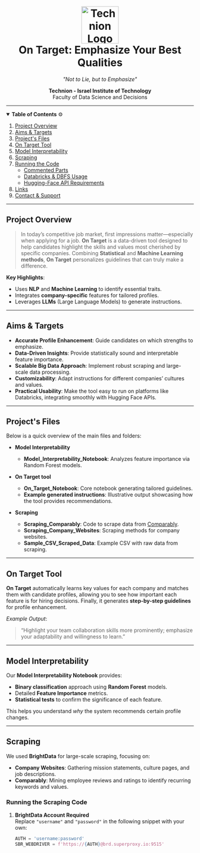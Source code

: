<h1 align="center">
  <img src="https://upload.wikimedia.org/wikipedia/commons/b/b7/Technion_logo.svg" alt="Technion Logo" height="100">
  <br>
  On Target: Emphasize Your Best Qualities
</h1>

<p align="center">
  <em>"Not to Lie, but to Emphasize"</em>
</p>

<p align="center">
  <strong>Technion - Israel Institute of Technology</strong> <br>
  Faculty of Data Science and Decisions
</p>

---

<details open>
<summary><strong>Table of Contents</strong> ⚙️</summary>

1. [Project Overview](#project-overview)
2. [Aims & Targets](#aims--targets)
3. [Project's Files](#projects-files)
4. [On Target Tool](#on-target-tool)
5. [Model Interpretability](#model-interpretability)
6. [Scraping](#scraping)
7. [Running the Code](#running-the-code)
    - [Commented Parts](#commented-parts)
    - [Databricks & DBFS Usage](#databricks--dbfs-usage)
    - [Hugging-Face API Requirements](#hugging-face-api-requirements)
8. [Links](#links)
9. [Contact & Support](#contact--support)

</details>

---

## Project Overview
> In today’s competitive job market, first impressions matter—especially when applying for a job. **On Target** is a data-driven tool designed to help candidates highlight the skills and values most cherished by specific companies. Combining **Statistical** and **Machine Learning methods**, **On Target** personalizes guidelines that can truly make a difference.

**Key Highlights**:
- Uses **NLP** and **Machine Learning** to identify essential traits.
- Integrates **company-specific** features for tailored profiles.
- Leverages **LLMs** (Large Language Models) to generate instructions.

---

## Aims & Targets
- **Accurate Profile Enhancement**: Guide candidates on which strengths to emphasize.
- **Data-Driven Insights**: Provide statistically sound and interpretable feature importance.
- **Scalable Big Data Approach**: Implement robust scraping and large-scale data processing.
- **Customizability**: Adapt instructions for different companies’ cultures and values.
- **Practical Usability**: Make the tool easy to run on platforms like Databricks, integrating smoothly with Hugging Face APIs.

---

## Project's Files
Below is a quick overview of the main files and folders:

- **Model Interpretability**
  - **Model_Interpretability_Notebook**: Analyzes feature importance via Random Forest models.
  
- **On Target tool**
  - **On_Target_Notebook**: Core notebook generating tailored guidelines.
  - **Example generated instructions**: Illustrative output showcasing how the tool provides recommendations.

- **Scraping**
  - **Scraping_Comparably**: Code to scrape data from [Comparably](https://www.comparably.com).
  - **Scraping_Company_Websites**: Scraping methods for company websites.
  - **Sample_CSV_Scraped_Data**: Example CSV with raw data from scraping.

---

## On Target Tool
**On Target** automatically learns key values for each company and matches them with candidate profiles, allowing you to see how important each feature is for hiring decisions. Finally, it generates **step-by-step guidelines** for profile enhancement.

*Example Output*:
> “Highlight your team collaboration skills more prominently; emphasize your adaptability and willingness to learn.”

---

## Model Interpretability
Our **Model Interpretability Notebook** provides:
- **Binary classification** approach using **Random Forest** models.
- Detailed **Feature Importance** metrics.
- **Statistical tests** to confirm the significance of each feature.
  
This helps you understand *why* the system recommends certain profile changes.

---

## Scraping
We used **BrightData** for large-scale scraping, focusing on:
- **Company Websites**: Gathering mission statements, culture pages, and job descriptions.
- **Comparably**: Mining employee reviews and ratings to identify recurring keywords and values.

### Running the Scraping Code
1. **BrightData Account Required**  
   Replace `"username"` and `"password"` in the following snippet with your own:
   ```python
   AUTH = 'username:password'
   SBR_WEBDRIVER = f'https://{AUTH}@brd.superproxy.io:9515'

